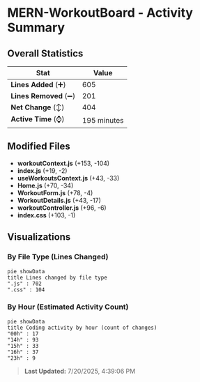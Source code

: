 # MERN-WorkoutBoard - Activity Summary 

## Overall Statistics

| Stat                   | Value                                                             |
| ---------------------- | ----------------------------------------------------------------- |
| **Lines Added** (➕)   | 605                                          |
| **Lines Removed** (➖) | 201                                        |
| **Net Change** (↕)    | 404                |
| **Active Time** (⌚)   | 195 minutes |


## Modified Files
- **workoutContext.js** (+153, -104)
- **index.js** (+19, -2)
- **useWorkoutsContext.js** (+43, -33)
- **Home.js** (+70, -34)
- **WorkoutForm.js** (+78, -4)
- **WorkoutDetails.js** (+43, -17)
- **workoutController.js** (+96, -6)
- **index.css** (+103, -1)

## Visualizations

### By File Type (Lines Changed)

```mermaid
pie showData
title Lines changed by file type
".js" : 702
".css" : 104
```

### By Hour (Estimated Activity Count)

```mermaid
pie showData
title Coding activity by hour (count of changes)
"00h" : 17
"14h" : 93
"15h" : 33
"16h" : 37
"23h" : 9
```


> **Last Updated:** 7/20/2025, 4:39:06 PM